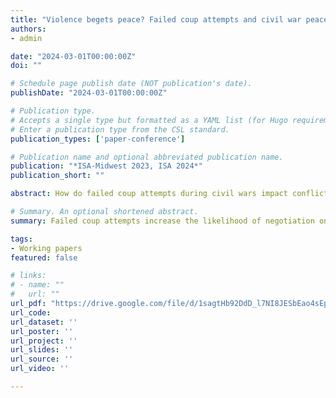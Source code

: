 ```yaml
---
title: "Violence begets peace? Failed coup attempts and civil war peace processes"
authors:
- admin

date: "2024-03-01T00:00:00Z"
doi: ""

# Schedule page publish date (NOT publication's date).
publishDate: "2024-03-01T00:00:00Z"

# Publication type.
# Accepts a single type but formatted as a YAML list (for Hugo requirements).
# Enter a publication type from the CSL standard.
publication_types: ['paper-conference']

# Publication name and optional abbreviated publication name.
publication: "*ISA-Midwest 2023, ISA 2024*"
publication_short: ""

abstract: How do failed coup attempts during civil wars impact conflict management? Many studies have explored the factors influencing conflict management and peace processes. However, our understanding of the evolving dynamics of the bargaining environment during a war is still limited. By focusing on failed coup attempts in civil wars, I argue that these events alter the bargaining environment, increasing the likelihood of negotiations but decreasing the probability of negotiated settlements. Failed coup attempts reveal the information about the presence of internal challengers within the government. This motivates government leaders to seek a temporary cessation of hostilities with rebels, compelling them to focus on defense against internal threats. Meanwhile, rebels, recognizing their enhanced bargaining position, are also incentivized to negotiate, thereby increasing the likelihood of negotiations. However, the incomplete nature of the information from these failed coups can hinder rebels and the government from finding mutually acceptable terms, exacerbating commitment problems between them. Consequently, the likelihood of negotiated settlements decreases. The hypotheses are supported by a series of tests using data on civil war termination and coup attempts between 1975 and 2013. 

# Summary. An optional shortened abstract.
summary: Failed coup attempts increase the likelihood of negotiation onsets in civil wars but decrease the chances of reaching negotiated settlements.

tags:
- Working papers
featured: false

# links:
# - name: ""
#   url: ""
url_pdf: "https://drive.google.com/file/d/1sagtHb92DdD_l7NI8JESbEao4sEp0j1I/view?usp=share_link"
url_code: 
url_dataset: ''
url_poster: ''
url_project: ''
url_slides: ''
url_source: ''
url_video: ''

---
```

